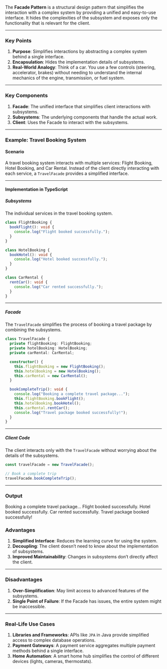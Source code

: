 The **Facade Pattern** is a structural design pattern that simplifies the interaction with a complex system by providing a unified and easy-to-use interface. It hides the complexities of the subsystem and exposes only the functionality that is relevant for the client.

---

### **Key Points**
1. **Purpose**: Simplifies interactions by abstracting a complex system behind a single interface.
2. **Encapsulation**: Hides the implementation details of subsystems.
3. **Real-World Analogy**: Think of a car. You use a few controls (steering, accelerator, brakes) without needing to understand the internal mechanics of the engine, transmission, or fuel system.

---

### **Key Components**
1. **Facade**: The unified interface that simplifies client interactions with subsystems.
2. **Subsystems**: The underlying components that handle the actual work.
3. **Client**: Uses the Facade to interact with the subsystems.

---

### **Example: Travel Booking System**

#### **Scenario**
A travel booking system interacts with multiple services: Flight Booking, Hotel Booking, and Car Rental. Instead of the client directly interacting with each service, a `TravelFacade` provides a simplified interface.

---

#### **Implementation in TypeScript**

##### Subsystems
The individual services in the travel booking system.

```typescript
class FlightBooking {
  bookFlight(): void {
    console.log("Flight booked successfully.");
  }
}

class HotelBooking {
  bookHotel(): void {
    console.log("Hotel booked successfully.");
  }
}

class CarRental {
  rentCar(): void {
    console.log("Car rented successfully.");
  }
}
```

---

##### Facade
The `TravelFacade` simplifies the process of booking a travel package by combining the subsystems.

```typescript
class TravelFacade {
  private flightBooking: FlightBooking;
  private hotelBooking: HotelBooking;
  private carRental: CarRental;

  constructor() {
    this.flightBooking = new FlightBooking();
    this.hotelBooking = new HotelBooking();
    this.carRental = new CarRental();
  }

  bookCompleteTrip(): void {
    console.log("Booking a complete travel package...");
    this.flightBooking.bookFlight();
    this.hotelBooking.bookHotel();
    this.carRental.rentCar();
    console.log("Travel package booked successfully!");
  }
}
```

---

##### Client Code
The client interacts only with the `TravelFacade` without worrying about the details of the subsystems.

```typescript
const travelFacade = new TravelFacade();

// Book a complete trip
travelFacade.bookCompleteTrip();
```

---

### **Output**
Booking a complete travel package...
Flight booked successfully.
Hotel booked successfully.
Car rented successfully.
Travel package booked successfully!


### **Advantages**
1. **Simplified Interface**: Reduces the learning curve for using the system.
2. **Decoupling**: The client doesn’t need to know about the implementation of subsystems.
3. **Improved Maintainability**: Changes in subsystems don’t directly affect the client.

---

### **Disadvantages**
1. **Over-Simplification**: May limit access to advanced features of the subsystems.
2. **Single Point of Failure**: If the Facade has issues, the entire system might be inaccessible.

---

### **Real-Life Use Cases**
1. **Libraries and Frameworks**: APIs like `JPA` in Java provide simplified access to complex database operations.
2. **Payment Gateways**: A payment service aggregates multiple payment methods behind a single interface.
3. **Home Automation**: A smart home hub simplifies the control of different devices (lights, cameras, thermostats).
